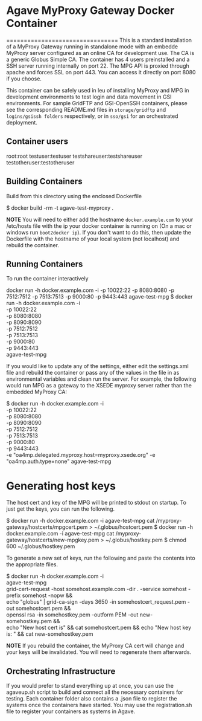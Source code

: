 # Agave MyProxy Gateway Docker Container
================================
This is a standard installation of a MyProxy Gateway running in standalone mode with an embedde MyProxy server configured as an online CA for development use. The CA is a generic Globus Simple CA. The container has 4 users preinstalled and a SSH server running internally on port 22. The MPG API is proxied through apache and forces SSL on port 443. You can access it directly on port 8080 if you choose.

This container can be safely used in leu of installing MyProxy and MPG in development environments to test login and data movement in GSI environments. For sample GridFTP and GSI-OpenSSH containers, please see the corresponding README.md files in `storage/gridftp` and `logins/gsissh folders` respectively, or in `sso/gsi` for an orchestrated deployment.

## Container users

  root:root
  testuser:testuser
  testshareuser:testshareuser
  testotheruser:testotheruser

## Building Containers

Build from this directory using the enclosed Dockerfile

  $ docker build -rm -t agave-test-myproxy .

**NOTE** You will need to either add the hostname `docker.example.com` to your /etc/hosts file with the ip your docker container is running on (On a mac or windows run `boot2docker ip`). If you don't want to do this, then update the Dockerfile with the hostname of your local system (not localhost) and rebuild the container.

## Running Containers

To run the container interactively

docker run -h docker.example.com -i -p 10022:22 -p 8080:8080 -p 7512:7512 -p 7513:7513 -p 9000:80 -p 9443:443 agave-test-mpg
  $ docker run -h docker.example.com -i \
        -p 10022:22 \
        -p 8080:8080 \
        -p 8090:8090 \
        -p 7512:7512 \
        -p 7513:7513 \
        -p 9000:80 \
        -p 9443:443 \
        agave-test-mpg

If you would like to update any of the settings, either edit the settings.xml file and rebuild the container or pass any of the values in the file in as environmental variables and clean run the server. For example, the following would run MPG as a gateway to the XSEDE myproxy server rather than the embedded MyProxy CA:

  $ docker run -h docker.example.com -i \
        -p 10022:22 \
        -p 8080:8080 \
        -p 8090:8090 \
        -p 7512:7512 \
        -p 7513:7513 \
        -p 9000:80 \
        -p 9443:443 \
        -e "oa4mp.delegated.myproxy.host=myproxy.xsede.org"
        -e "oa4mp.auth.type=none"
        agave-test-mpg

# Generating host keys

The host cert and key of the MPG will be printed to stdout on startup. To just get the keys, you can run the following.

  $ docker run -h docker.example.com -i agave-test-mpg cat /myproxy-gateway/hostcerts/mpgcert.pem > ~/.globus/hostcert.pem
  $ docker run -h docker.example.com -i agave-test-mpg cat /myproxy-gateway/hostcerts/new-mpgkey.pem > ~/.globus/hostkey.pem
  $ chmod 600 ~/.globus/hostkey.pem

To generate a new set of keys, run the following and paste the contents into the appropriate files.

  $ docker run -h docker.example.com -i \
        agave-test-mpg \
        grid-cert-request -host somehost.example.com -dir . -service somehost -prefix somehost -nopw && \
        echo "globus" | grid-ca-sign -days 3650 -in somehostcert_request.pem -out somehostcert.pem && \
        openssl rsa -in somehostkey.pem -outform PEM -out new-somehostkey.pem && \
        echo "New host cert is" && cat somehostcert.pem && echo "New host key is: " && cat new-somehostkey.pem

**NOTE** If you rebuild the container, the MyProxy CA cert will change and your keys will be invalidated. You will need to regenerate them afterwards.

## Orchestrating Infrastructure

If you would prefer to stand everything up at once, you can use the agaveup.sh script to build and connect all the necessary containers for testing. Each container folder also contains a <systemid>.json file to register the systems once the containers have started. You may use the registration.sh file to register your containers as systems in Agave.
